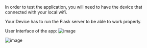 In order to test the application, you will need to have the device that connected with your local wifi.

Your Device has to run the Flask server to be able to work properly. 

User Interface of the app: 
![image](https://github.com/user-attachments/assets/0c2aed5b-9a1a-4e7e-9097-d04dc66fc328)

![image](https://github.com/user-attachments/assets/507f9210-f6e5-46a1-8852-5d0ed54f8e74)


